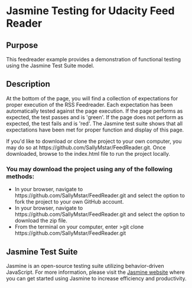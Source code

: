 <h1>Jasmine Testing for Udacity Feed Reader</h2>

<h2>Purpose</h2>
<p>This feedreader example provides a demonstration of functional testing using the Jasmine Test Suite model.</p>

<h2>Description</h2>
<p>At the bottom of the page, you will find a collection of expectations for proper execution of the RSS Feedreader.  Each expectation has been automatically tested against the page execution.  If the page performs as expected, the test passes and is 'green'.  If the page does not perform as expected, the test fails and is 'red'.  The Jasmine test suite shows that all expectations have been met for proper function and display of this page.</p>
<p>If you'd like to download or clone the project to your own computer, you may do so at https://github.com/SallyMstar/FeedReader.git.  Once downloaded, browse to the index.html file to run the project locally.
<h3>You may download the project using any of the following methods:</h3>
	<ul>
		<li>In your browser, navigate to https://github.com/SallyMstar/FeedReader.git and select the option to fork the project to your own GitHub account.</li>
		<li>In your browser, navigate to https://github.com/SallyMstar/FeedReader.git and select the option to download the zip file.</li>
		<li>From the terminal on your computer, enter 
			>git clone https://github.com/SallyMstar/FeedReader.git
		</li>
	</ul>

<h2>Jasmine Test Suite</h2>
<p>Jasmine is an open-source testing suite utilizing behavior-driven JavaScript.  For more information, please visit the <a href="https://jasmine.github.io/">Jasmine website</a> where you can get started using Jasmine to increase efficiency and productivity.</p>